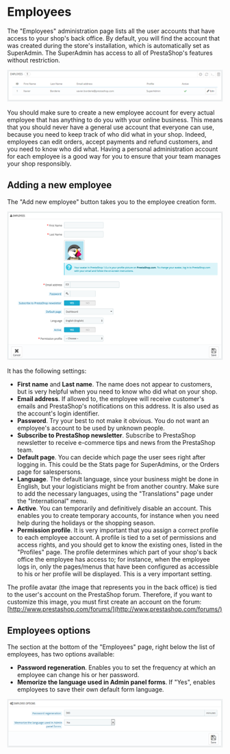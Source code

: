 # Employees

The "Employees" administration page lists all the user accounts that have access to your shop's back office. By default, you will find the account that was created during the store's installation, which is automatically set as SuperAdmin. The SuperAdmin has access to all of PrestaShop's features without restriction.

![](<../../../../.gitbook/assets/43089945 (4) (4) (3).png>)

You should make sure to create a new employee account for every actual employee that has anything to do you with your online business. This means that you should never have a general use account that everyone can use, because you need to keep track of who did what in your shop. Indeed, employees can edit orders, accept payments and refund customers, and you need to know who did what. Having a personal administration account for each employee is a good way for you to ensure that your team manages your shop responsibly.

## Adding a new employee <a href="#employees-addinganewemployee" id="employees-addinganewemployee"></a>

The "Add new employee" button takes you to the employee creation form.

![](<../../../../.gitbook/assets/51840008 (4) (3) (3).png>)

It has the following settings:

* **First name** and **Last name**. The name does not appear to customers, but is very helpful when you need to know who did what on your shop.
* **Email address**. If allowed to, the employee will receive customer's emails and PrestaShop's notifications on this address. It is also used as the account's login identifier.
* **Password**. Try your best to not make it obvious. You do not want an employee's account to be used by unknown people.
* **Subscribe to PrestaShop newsletter**. Subscribe to PrestaShop newsletter to receive e-commerce tips and news from the PrestaShop team.
* **Default page**. You can decide which page the user sees right after logging in. This could be the Stats page for SuperAdmins, or the Orders page for salespersons.
* **Language**. The default language, since your business might be done in English, but your logisticians might be from another country. Make sure to add the necessary languages, using the "Translations" page under the "International" menu.
* **Active**. You can temporarily and definitively disable an account. This enables you to create temporary accounts, for instance when you need help during the holidays or the shopping season.
* **Permission profile**. It is very important that you assign a correct profile to each employee account. A profile is tied to a set of permissions and access rights, and you should get to know the existing ones, listed in the "Profiles" page. The profile determines which part of your shop's back office the employee has access to; for instance, when the employee logs in, only the pages/menus that have been configured as accessible to his or her profile will be displayed. This is a very important setting.

The profile avatar (the image that represents you in the back office) is tied to the user's account on the PrestaShop forum. Therefore, if you want to customize this image, you must first create an account on the forum: [http://www.prestashop.com/forums/](http://www.prestashop.com/forums/)

## Employees options <a href="#employees-employeesoptions" id="employees-employeesoptions"></a>

The section at the bottom of the "Employees" page, right below the list of employees, has two options available:

* **Password regeneration**. Enables you to set the frequency at which an employee can change his or her password.
* **Memorize the language used in Admin panel forms**. If "Yes", enables employees to save their own default form language.

![](<../../../../.gitbook/assets/43089948 (4) (4) (3).png>)
